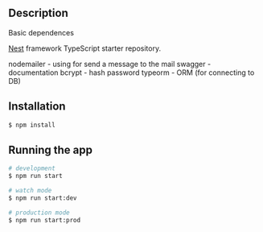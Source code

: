 ## Description
Basic dependences

[Nest](https://github.com/nestjs/nest) framework TypeScript starter repository.

nodemailer - using for send a message to the mail
swagger - documentation
bcrypt - hash password
typeorm - ORM (for connecting to DB)

## Installation

```bash
$ npm install
```

## Running the app

```bash
# development
$ npm run start

# watch mode
$ npm run start:dev

# production mode
$ npm run start:prod
```





